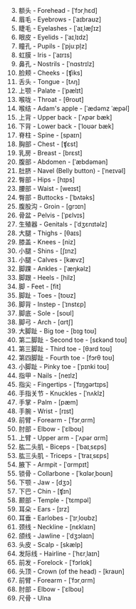 
3. 额头 - Forehead - [ˈfɔrˌhɛd]
4. 眉毛 - Eyebrows - [ˈaɪbraʊz]
6. 睫毛 - Eyelashes - [ˈaɪˌlæʃɪz]
7. 眼皮 - Eyelids - [ˈaɪˌlɪdz]
8. 瞳孔 - Pupils - [ˈpjuːpl̩z]
9. 虹膜 - Iris - [ˈaɪrɪs]
11. 鼻孔 - Nostrils - [ˈnɑstrɪlz]
12. 脸颊 - Cheeks - [ʧiks]
16. 舌头 - Tongue - [tʌŋ]
17. 上颚 - Palate - [ˈpælɪt]
18. 喉咙 - Throat - [θroʊt]
20. 喉结 - Adam's apple - [ˈædəmz ˈæpəl]
22. 上背 - Upper back - [ˈʌpər bæk]
23. 下背 - Lower back - [ˈloʊər bæk]
24. 脊柱 - Spine - [spaɪn]
25. 胸部 - Chest - [ʧɛst]
26. 乳房 - Breast - [brɛst]
27. 腹部 - Abdomen - [ˈæbdəmən]
28. 肚脐 - Navel (Belly button) - [ˈneɪvəl]
29. 臀部 - Hips - [hɪps]
30. 腰部 - Waist - [weɪst]
31. 臀部 - Buttocks - [ˈbʌtəks]
32. 腹股沟 - Groin - [ɡrɔɪn]
33. 骨盆 - Pelvis - [ˈpɛlvɪs]
34. 生殖器 - Genitals - [ˈdʒɛnɪtəlz]
35. 大腿 - Thighs - [θaɪs]
36. 膝盖 - Knees - [niz]
37. 小腿 - Shins - [ʃɪnz]
38. 小腿 - Calves - [kævz]
39. 脚踝 - Ankles - [ˈæŋkəlz]
40. 脚跟 - Heels - [hilz]
41. 脚 - Feet - [fit]
42. 脚趾 - Toes - [toʊz]
43. 脚背 - Instep - [ˈɪnstɛp]
44. 脚底 - Sole - [soʊl]
45. 脚弓 - Arch - [ɑrtʃ]
46. 大脚趾 - Big toe - [bɪɡ toʊ]
47. 第二脚趾 - Second toe - [sɛkənd toʊ]
48. 第三脚趾 - Third toe - [θɜrd toʊ]
49. 第四脚趾 - Fourth toe - [fɔrθ toʊ]
50. 小脚趾 - Pinky toe - [ˈpɪnki toʊ]
51. 指甲 - Nails - [neɪlz]
52. 指尖 - Fingertips - [ˈfɪŋɡərtɪps]
53. 手指关节 - Knuckles - [ˈnʌklz]
54. 手掌 - Palm - [pæm]
55. 手腕 - Wrist - [rɪst]
56. 前臂 - Forearm - [ˈfɔrˌɑrm]
57. 肘部 - Elbow - [ˈɛlboʊ]
58. 上臂 - Upper arm - [ˈʌpər ɑrm]
59. 肱二头肌 - Biceps - [ˈbaɪˌsɛps]
60. 肱三头肌 - Triceps - [ˈtraɪˌsɛps]
61. 腋下 - Armpit - [ˈɑrmpɪt]
62. 锁骨 - Collarbone - [ˈkɑlərˌboʊn]
63. 下颚 - Jaw - [dʒɔ]
64. 下巴 - Chin - [ʧɪn]
65. 颞部 - Temple - [ˈtɛmpəl]
66. 耳朵 - Ears - [ɪrz]
67. 耳垂 - Earlobes - [ˈɪrˌloʊbz]
68. 颈线 - Neckline - [nɛklaɪn]
69. 颌线 - Jawline - [ˈdʒɔlaɪn]
70. 头皮 - Scalp - [skælp]
71. 发际线 - Hairline - [ˈhɛrˌlaɪn]
72. 前发 - Forelock - [ˈfɔrlɑk]
73. 头顶 - Crown (of the head) - [kraʊn]
74. 前臂 - Forearm - [ˈfɔrˌɑrm]
75. 肘部 - Elbow - [ˈɛlboʊ]
76. 尺骨 - Ulna